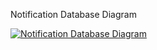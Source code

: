 Notification Database Diagram

<a href="http://www.plantuml.com/plantuml/png/jLJBJiCm4BpxArRYm4EgI9f60eGG8GegWZwK1iIjMc93BLoxibsX2lXtd3G5KreuaLEoEpixErxdt5ZKTZuLq5UMF_8IBLVI47Au2oEx4Cp0xY4n9Ge6OJi8u8LJEo74F7CvGurJkC3o-KchkQIf4ag3rIYDIp5fVLWfq1Xu9U2UzPATAEg4SLpdkWmfqpyG8MiVHmyrub99Mqk3cK0kFsDzd38eSAAc-1bhgii76hEGlFk2K6lrqWZoeS5Hvx6ieqsa4qL79LR5XBYXk5t0hM5wDSm1S0ftIPvsatml389zE3qTNf-TrSbMgy78IfoFglWQjc_E-wnN_GAIssBWNj8ywsNkSnEt8n5VvEqutcyIb5da0ehilcWYfMPe6HsZXUAgbusAf3VqoUPkiF7FUIvNFPr8zgJqOXlcQwXqYUJiVtpAtPfiykeFgxWPEmSeN0m6sKtIN-ljyOyRIc_sWr_TgTV3NPgSYUL1JlYikZhBLNbxQxNKwzf9dq0N3V6Cse9AtNQwHJVaUs83UkcALx6r-mfPAI3ad4dg_W4V">
<img src="http://www.plantuml.com/plantuml/svg/jLJBJiCm4BpxArRYm4EgI9f60eGG8GegWZwK1iIjMc93BLoxibsX2lXtd3G5KreuaLEoEpixErxdt5ZKTZuLq5UMF_8IBLVI47Au2oEx4Cp0xY4n9Ge6OJi8u8LJEo74F7CvGurJkC3o-KchkQIf4ag3rIYDIp5fVLWfq1Xu9U2UzPATAEg4SLpdkWmfqpyG8MiVHmyrub99Mqk3cK0kFsDzd38eSAAc-1bhgii76hEGlFk2K6lrqWZoeS5Hvx6ieqsa4qL79LR5XBYXk5t0hM5wDSm1S0ftIPvsatml389zE3qTNf-TrSbMgy78IfoFglWQjc_E-wnN_GAIssBWNj8ywsNkSnEt8n5VvEqutcyIb5da0ehilcWYfMPe6HsZXUAgbusAf3VqoUPkiF7FUIvNFPr8zgJqOXlcQwXqYUJiVtpAtPfiykeFgxWPEmSeN0m6sKtIN-ljyOyRIc_sWr_TgTV3NPgSYUL1JlYikZhBLNbxQxNKwzf9dq0N3V6Cse9AtNQwHJVaUs83UkcALx6r-mfPAI3ad4dg_W4V" alt="Notification Database Diagram"/>
</a>
